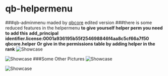 # qb-helpermenu
###qb-adminmenu maded by [qbcore](https://discord.gg/qbcore "qbcore") edited version
###there is some reduced features in the helpermenu 
**to give yourself helper perm you need to add this**
**add_principal identifier.license:0001a936195b55f254698846f4aa8c5cf66a7f50 qbcore.helper**
**Or give in the permissions table by adding helper in the rank**
![Showcase](https://media.discordapp.net/attachments/970131826498748467/972851050375692328/Screenshot_2022-05-08_132101.png)

![Showcase](https://media.discordapp.net/attachments/970131826498748467/972851823738228766/unknown.png)
###Some Other Pictures
![Showcase](https://media.discordapp.net/attachments/970131826498748467/972853114996686948/unknown_1.jpg)

![Showcase](https://media.discordapp.net/attachments/970131826498748467/972853920525348864/unknown_2.jpg)
